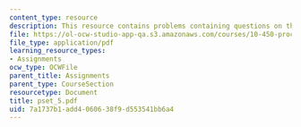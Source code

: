 ```yaml
---
content_type: resource
description: This resource contains problems containing questions on the course.
file: https://ol-ocw-studio-app-qa.s3.amazonaws.com/courses/10-450-process-dynamics-operations-and-control-spring-2006/7a1737b1add4060638f9d553541bb6a4_pset_5.pdf
file_type: application/pdf
learning_resource_types:
- Assignments
ocw_type: OCWFile
parent_title: Assignments
parent_type: CourseSection
resourcetype: Document
title: pset_5.pdf
uid: 7a1737b1-add4-0606-38f9-d553541bb6a4
---
```

